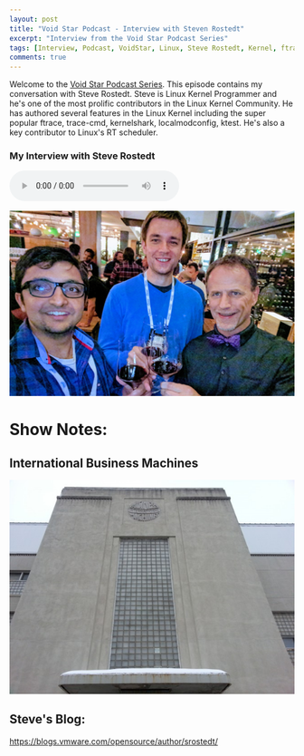 ```yaml
---
layout: post
title: "Void Star Podcast - Interview with Steven Rostedt"
excerpt: "Interview from the Void Star Podcast Series"
tags: [Interview, Podcast, VoidStar, Linux, Steve Rostedt, Kernel, ftrace, RT scheduler]
comments: true
---
```

Welcome to the [Void Star Podcast Series](http://www.mycpu.org/about-interviews). This episode contains my conversation with Steve Rostedt. Steve is Linux Kernel Programmer and he's one of the most prolific contributors in the Linux Kernel Community. He has authored several features in the Linux Kernel including the super popular ftrace, trace-cmd, kernelshark, localmodconfig, ktest. He's also a key contributor to Linux's RT scheduler.

### My Interview with Steve Rostedt
<audio controls>
  <source src="https://s3-us-west-1.amazonaws.com/voidstarpodcast/Season+1/Void+Star+Podcast+-+Steven+Rostedt.mp3" type="audio/mpeg">
Your browser does not support the audio element.
</audio>

![At Linux Plumbers Conference, 2017](/images/Steve_Rostedt-Manoj.jpg)

# Show Notes:<a id="sec-1" name="sec-1"></a>
## International Business Machines
![Endicott, NY (src: http://wnbf.com)](/images/IBM_endicott.jpg)

## Steve's Blog:
https://blogs.vmware.com/opensource/author/srostedt/

